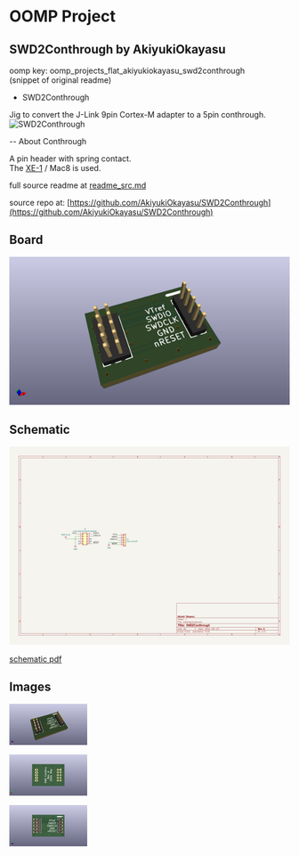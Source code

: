 # OOMP Project  
## SWD2Conthrough  by AkiyukiOkayasu  
  
oomp key: oomp_projects_flat_akiyukiokayasu_swd2conthrough  
(snippet of original readme)  
  
- SWD2Conthrough  
  
Jig to convert the J-Link 9pin Cortex-M adapter to a 5pin conthrough.    
![SWD2Conthrough](https://user-images.githubusercontent.com/6957368/119937092-21b67400-bfc5-11eb-83a8-4a4a642ba112.png)  
  
-- About Conthrough  
  
A pin header with spring contact.    
The [XE-1](https://www.mac8sdk.co.jp/products/430) / Mac8 is used.  
  
  full source readme at [readme_src.md](readme_src.md)  
  
source repo at: [https://github.com/AkiyukiOkayasu/SWD2Conthrough](https://github.com/AkiyukiOkayasu/SWD2Conthrough)  
## Board  
  
[![working_3d.png](working_3d_600.png)](working_3d.png)  
## Schematic  
  
[![working_schematic.png](working_schematic_600.png)](working_schematic.png)  
  
[schematic pdf](working_schematic.pdf)  
## Images  
  
[![working_3d.png](working_3d_140.png)](working_3d.png)  
  
[![working_3d_back.png](working_3d_back_140.png)](working_3d_back.png)  
  
[![working_3d_front.png](working_3d_front_140.png)](working_3d_front.png)  
